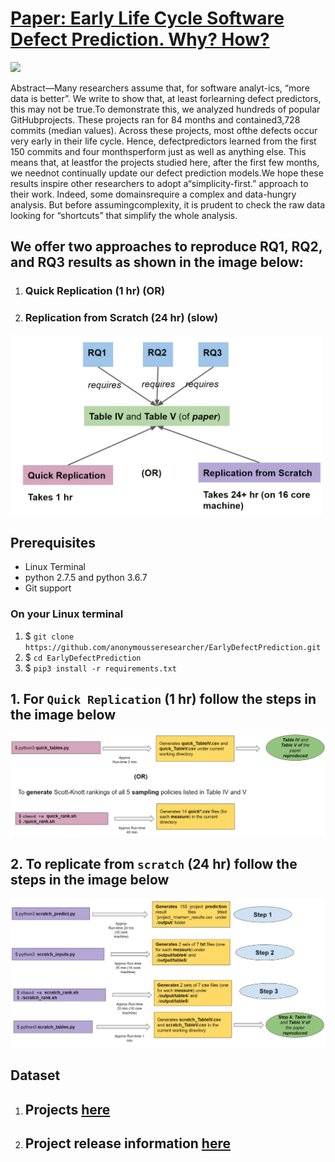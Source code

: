 # [Paper: Early Life Cycle Software Defect Prediction. Why? How?](https://github.com/anonymousseresearcher/EarlyDefectPrediction/blob/master/paper.pdf) 

<img src="https://upload.wikimedia.org/wikipedia/commons/7/73/Alarm_Clock_Vector.svg" width="350">

Abstract—Many researchers assume that, for software analyt-ics,  “more  data  is  better”.  We  write  to  show  that,  at  least  forlearning  defect  predictors,  this  may  not  be  true.To demonstrate this, we analyzed hundreds of popular GitHubprojects.   These   projects   ran   for   84   months   and   contained3,728  commits  (median  values).  Across  these  projects,  most  ofthe  defects  occur  very  early  in  their  life  cycle.  Hence,  defectpredictors  learned  from  the  first  150  commits  and  four  monthsperform  just  as  well  as  anything  else.  This  means  that,  at  leastfor the projects studied here, after the first few months, we neednot  continually  update  our  defect  prediction  models.We  hope  these  results  inspire  other  researchers  to  adopt  a“simplicity-first.” approach to their work. Indeed, some domainsrequire a complex and data-hungry analysis. But before assumingcomplexity, it is prudent to check the raw data looking for “shortcuts”  that  simplify  the  whole  analysis.

## We offer two approaches to reproduce RQ1, RQ2, and RQ3 results as shown in the image below:
1. ### Quick Replication (1 hr) (OR) 
2. ### Replication from Scratch (24 hr) (slow)

<img src="https://github.com/anonymousseresearcher/EarlyDefectPrediction/blob/master/images/overview.PNG" width="500">

## Prerequisites

* Linux Terminal
* python 2.7.5 and python 3.6.7
* Git support

### On your Linux terminal

1. $ `git clone https://github.com/anonymousseresearcher/EarlyDefectPrediction.git`
1. $ `cd EarlyDefectPrediction`
1. $ `pip3 install -r requirements.txt`

## 1. For `Quick Replication` (1 hr) follow the steps in the image below

<img src="https://github.com/anonymousseresearcher/EarlyDefectPrediction/blob/master/images/quick.PNG" width="900">

## 2. To replicate from `scratch` (24 hr) follow the steps in the image below

<img src="https://github.com/anonymousseresearcher/EarlyDefectPrediction/blob/master/images/scratch.PNG" width="900">

## Dataset

1. ## Projects [here](https://github.com/anonymousseresearcher/EarlyDefectPrediction/tree/master/data)
2. ## Project release information [here](https://github.com/anonymousseresearcher/EarlyDefectPrediction/tree/master/data/releases)

